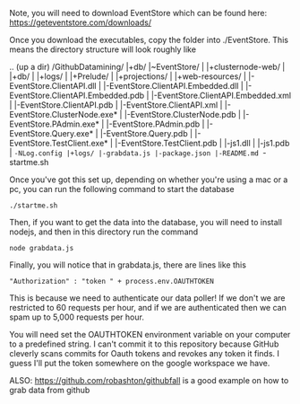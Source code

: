Note, you will need to download EventStore which can be found here: https://geteventstore.com/downloads/

Once you download the executables, copy the folder into ./EventStore. This means the directory structure will look roughly like

.. (up a dir)
/GithubDatamining/ 
|+db/ 
|~EventStore/ 
| |+clusternode-web/ 
| |+db/ 
| |+logs/
| |+Prelude/
| |+projections/
| |+web-resources/
| |-EventStore.ClientAPI.dll
| |-EventStore.ClientAPI.Embedded.dll
| |-EventStore.ClientAPI.Embedded.pdb
| |-EventStore.ClientAPI.Embedded.xml
| |-EventStore.ClientAPI.pdb
| |-EventStore.ClientAPI.xml
| |-EventStore.ClusterNode.exe*
| |-EventStore.ClusterNode.pdb
| |-EventStore.PAdmin.exe*
| |-EventStore.PAdmin.pdb
| |-EventStore.Query.exe*
| |-EventStore.Query.pdb
| |-EventStore.TestClient.exe*
| |-EventStore.TestClient.pdb
| |-js1.dll
| |-js1.pdb
| `-NLog.config
|+logs/
|-grabdata.js
|-package.json
|-README.md
`-startme.sh


Once you've got this set up, depending on whether you're using a mac or a pc, you can run the following command to start the database

```
./startme.sh
```


Then, if you want to get the data into the database, you will need to install nodejs, and then in this directory run the command 

```
node grabdata.js
```


Finally, you will notice that in grabdata.js, there are lines like this

```
"Authorization" : "token " + process.env.OAUTHTOKEN
```

This is because we need to authenticate our data poller! If we don't we are restricted to 60 requests per hour, and if we are authenticated then we can spam up to 5,000 requests per hour.


You will need set the OAUTHTOKEN environment variable on your computer to a predefined string.  I can't commit it to this repository because GitHub cleverly scans commits for Oauth tokens and revokes any token it finds. I guess I'll put the token somewhere on the google workspace we have.


ALSO: https://github.com/robashton/githubfall is a good example on how to grab data from github


